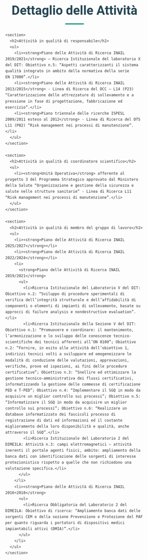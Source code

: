 <!DOCTYPE html>
<html lang="it">
<head>
  <meta charset="UTF-8">
  <meta name="viewport" content="width=device-width, initial-scale=1.0">
  <title>Dettaglio Attività - CV</title>
  <link href="https://fonts.googleapis.com/css2?family=Roboto:wght@300;400;500;700&display=swap" rel="stylesheet">
  <style>
    :root {
      --bg: #fdfdfd;
      --card-bg: #ffffff;
      --accent: #2a9d8f;
      --text: #333333;
      --heading: #264653;
      --font: 'Roboto', sans-serif;
    }
    * { box-sizing: border-box; margin: 0; padding: 0; }
    body {
      background-color: var(--bg);
      color: var(--text);
      font-family: var(--font);
      line-height: 1.6;
      padding: 2rem;
    }
    .container {
      max-width: 800px;
      margin: 0 auto;
    }
    h1 {
      font-size: 2.5rem;
      color: var(--heading);
      text-align: center;
      margin-bottom: 1.5rem;
      position: relative;
    }
    h1::after {
      content: '';
      display: block;
      width: 60px;
      height: 4px;
      background: var(--accent);
      margin: 0.5rem auto;
      border-radius: 2px;
    }
    section {
      background: var(--card-bg);
      border-radius: 8px;
      box-shadow: 0 2px 8px rgba(0,0,0,0.05);
      padding: 1.5rem;
      margin-bottom: 1.5rem;
    }
    section h2 {
      font-size: 1.5rem;
      color: var(--accent);
      margin-bottom: 1rem;
    }
    ul {
      list-style: disc inside;
    }
    ul li {
      margin-bottom: 0.75rem;
    }
    a {
      color: var(--accent);
      text-decoration: none;
      border-bottom: 1px dashed var(--accent);
    }
    a:hover {
      border-bottom-style: solid;
    }
    @media (max-width: 600px) {
      body { padding: 1rem; }
      h1 { font-size: 2rem; }
      section { padding: 1rem; }
    }
  </style>
</head>
<body>
  <div class="container">
    <h1>Dettaglio delle Attività</h1>

    <section>
      <h2>Attività in qualità di responsabile</h2>
      <ul>
        <li><strong>Piano delle Attività di Ricerca INAIL 2019/2021</strong> – Ricerca Istituzionale del laboratorio X del DIT: Obiettivo n.5: “Aspetti caratterizzanti il sistema qualità integrato in ambito della normativa della serie EN 17000”.</li>
        <li><strong>Piano delle Attività di Ricerca INAIL 2013/2015</strong> - Linea di Ricerca del DCC – L14 (P23) “Caratterizzazione delle attrezzature di sollevamento e a pressione in fase di progettazione, fabbricazione ed esercizio”.</li>
        <li><strong>Piano triennale delle ricerche ISPESL 2009/2011 esteso al 2012</strong> - Linea di Ricerca del DTS L11 (P02) “Risk management nei processi di manutenzione”.</li>
      </ul>
    </section>

    <section>
      <h2>Attività in qualità di coordinatore scientifico</h2>
      <ul>
        <li><strong>Unità Operativa</strong> afferente al progetto 3 del Programma Strategico approvato dal Ministero della Salute “Organizzazione e gestione della sicurezza e salute nelle strutture sanitarie” - Linea di Ricerca L11 “Risk management nei processi di manutenzione”.</li>
      </ul>
    </section>

    <section>
      <h2>Attività in qualità di membro del gruppo di lavoro</h2>
      <ul>
        <li><strong>Piano delle Attività di Ricerca INAIL 2025/2027</strong></li>
        <li><strong>Piano delle Attività di Ricerca INAIL 2022/2024</strong></li>
        <li>
          <strong>Piano delle Attività di Ricerca INAIL 2019/2021</strong>
          <ul>
            <li>Ricerca Istituzionale del Laboratorio V del DIT: Obiettivo n.2: “Sviluppo di procedure sperimentali di verifica dell’integrità strutturale e dell’affidabilità di componenti o elementi di impianti di sollevamento, basate su approcci di failure analysis e nondestructive evaluation”.</li>
            <li>Ricerca Istituzionale della Sezione V del DIT: Obiettivo n.1: “Promuovere e coordinare: il mantenimento, l’armonizzazione e lo sviluppo delle conoscenze tecnico-scientifiche dei tecnici afferenti all’ON 0100”; Obiettivo n.2: “Fornire, in esito alle attività dell’obiettivo 1, indirizzi tecnici volti a sviluppare ed omogeneizzare le modalità di conduzione delle valutazioni, approvazioni, verifiche, prove ed ispezioni, ai fini delle procedure certificative”; Obiettivo n.3: “Snellire ed ottimizzare la gestione tecnico-amministrativa dei flussi certificativi, informatizzando la gestione delle commesse di certificazione PED e T‑PED”; Obiettivo n.4: “Implementare il SGQ in modo da acquisire un miglior controllo sui processi”; Obiettivo n.5: “Informatizzare il SGQ in modo da acquisire un miglior controllo sui processi”; Obiettivo n.6: “Realizzare un database informatizzato dei fascicoli processo di registrazione di dati ed informazioni ed il costante miglioramento della loro disponibilità e qualità, anche attraverso il SGQ”.</li>
            <li>Ricerca Istituzionale del Laboratorio 2 del DIMEILA: Attività n.3: campi elettromagnetici – attività inerenti il portale agenti fisici, ambito: ampliamento della banca dati con identificazione delle sorgenti di interesse protezionistico rispetto a quelle che non richiedono una valutazione specifica.</li>
          </ul>
        </li>
        <li><strong>Piano delle Attività di Ricerca INAIL 2016÷2018</strong>
          <ul>
            <li>Ricerca Obbligatoria del Laboratorio 2 del DIMEILA: Obiettivo di ricerca: “Ampliamento banca dati delle sorgenti CEM e della sezione Prevenzione e Protezione del PAF per quanto riguarda i portatori di dispositivi medici impiantabili attivi (DMIA)”.</li>
          </ul>
        </li>
      </ul>
    </section>
  </div>
</body>
</html>

